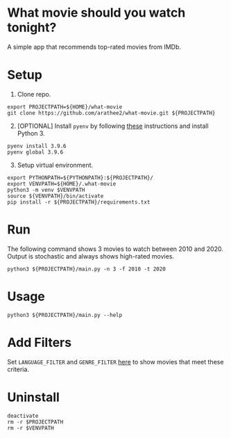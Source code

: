 # What movie should you watch tonight?
A simple app that recommends top-rated movies from IMDb.

# Setup
1. Clone repo.
```buildoutcfg
export PROJECTPATH=${HOME}/what-movie
git clone https://github.com/arathee2/what-movie.git ${PROJECTPATH}
```

2. [OPTIONAL] Install `pyenv` by following [these](https://github.com/pyenv/pyenv#installation) instructions and install Python 3.
```buildoutcfg
pyenv install 3.9.6
pyenv global 3.9.6
```

3. Setup virtual environment.
```buildoutcfg
export PYTHONPATH=${PYTHONPATH}:${PROJECTPATH}/
export VENVPATH=${HOME}/.what-movie
python3 -m venv $VENVPATH
source ${VENVPATH}/bin/activate
pip install -r ${PROJECTPATH}/requirements.txt
```

# Run
The following command shows 3 movies to watch between 2010 and 2020. Output is stochastic and always shows high-rated movies.
```buildoutcfg
python3 ${PROJECTPATH}/main.py -n 3 -f 2010 -t 2020
```

# Usage
```buildoutcfg
python3 ${PROJECTPATH}/main.py --help
```

# Add Filters
Set `LANGUAGE_FILTER` and `GENRE_FILTER` [here](https://github.com/arathee2/what-movie/blob/main/what_movie/utils/constants.py) to show movies that meet these criteria.

# Uninstall
```buildoutcfg
deactivate
rm -r $PROJECTPATH
rm -r $VENVPATH
```
